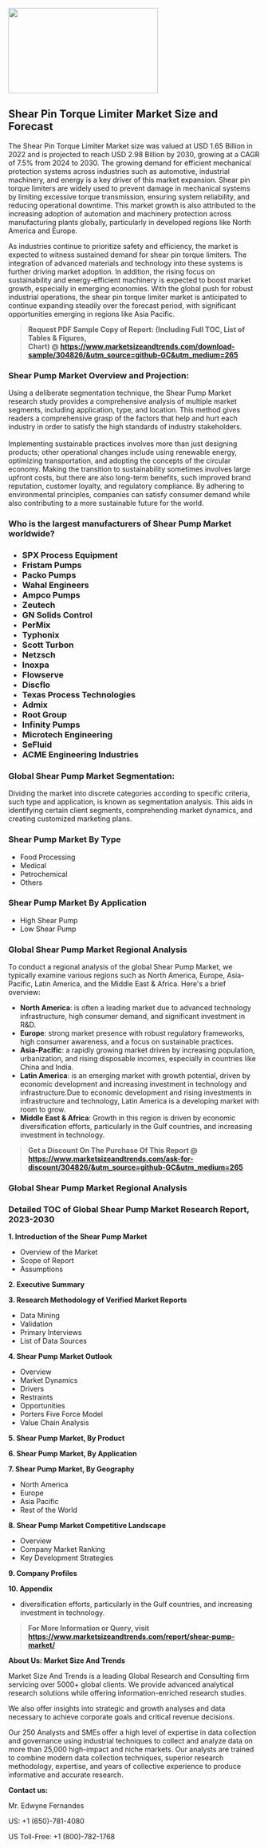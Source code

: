 <p><img class="alignnone size-medium wp-image-20088" src="https://ffe5etoiles.com/wp-content/uploads/2024/12/MST1-300x171.png" alt="" width="300" height="171" /></p><h2>Shear Pin Torque Limiter Market Size and Forecast</h2><p>The Shear Pin Torque Limiter Market size was valued at USD 1.65 Billion in 2022 and is projected to reach USD 2.98 Billion by 2030, growing at a CAGR of 7.5% from 2024 to 2030. The growing demand for efficient mechanical protection systems across industries such as automotive, industrial machinery, and energy is a key driver of this market expansion. Shear pin torque limiters are widely used to prevent damage in mechanical systems by limiting excessive torque transmission, ensuring system reliability, and reducing operational downtime. This market growth is also attributed to the increasing adoption of automation and machinery protection across manufacturing plants globally, particularly in developed regions like North America and Europe.</p><p>As industries continue to prioritize safety and efficiency, the market is expected to witness sustained demand for shear pin torque limiters. The integration of advanced materials and technology into these systems is further driving market adoption. In addition, the rising focus on sustainability and energy-efficient machinery is expected to boost market growth, especially in emerging economies. With the global push for robust industrial operations, the shear pin torque limiter market is anticipated to continue expanding steadily over the forecast period, with significant opportunities emerging in regions like Asia Pacific.</p></p><blockquote id="" class=""><strong>Request PDF Sample Copy of Report: (Including Full TOC, List of Tables &amp; Figures, Chart)&nbsp;@&nbsp;<strong><a href="https://www.marketsizeandtrends.com/download-sample/304826/&utm_source=github-GC&utm_medium=265" target="_blank">https://www.marketsizeandtrends.com/download-sample/304826/&utm_source=github-GC&utm_medium=265</a></strong></strong></blockquote><h3 id="" class="">Shear Pump Market&nbsp;Overview and Projection:</h3><p id="" class="">Using a deliberate segmentation technique, the Shear Pump Market research study provides a comprehensive analysis of multiple market segments, including application, type, and location. This method gives readers a comprehensive grasp of the factors that help and hurt each industry in order to satisfy the high standards of industry stakeholders. <br /> <br />Implementing sustainable practices involves more than just designing products; other operational changes include using renewable energy, optimizing transportation, and adopting the concepts of the circular economy. Making the transition to sustainability sometimes involves large upfront costs, but there are also long-term benefits, such improved brand reputation, customer loyalty, and regulatory compliance. By adhering to environmental principles, companies can satisfy consumer demand while also contributing to a more sustainable future for the world.</p><h3 id="" class="">Who is the largest manufacturers of&nbsp;Shear Pump Market worldwide?</h3><h3 class=""><p><ul><li>SPX Process Equipment </li><li> Fristam Pumps </li><li> Packo Pumps </li><li> Wahal Engineers </li><li> Ampco Pumps </li><li> Zeutech </li><li> GN Solids Control </li><li> PerMix </li><li> Typhonix </li><li> Scott Turbon </li><li> Netzsch </li><li> Inoxpa </li><li> Flowserve </li><li> Discflo </li><li> Texas Process Technologies </li><li> Admix </li><li> Root Group </li><li> Infinity Pumps </li><li> Microtech Engineering </li><li> SeFluid </li><li> ACME Engineering Industries</li></ul></p></h3><h3 id="" class="">Global&nbsp;Shear Pump Market Segmentation:</h3><p id="" class="">Dividing the market into discrete categories according to specific criteria, such type and application, is known as segmentation analysis. This aids in identifying certain client segments, comprehending market dynamics, and creating customized marketing plans.</p><h3 id="" class="">Shear Pump Market&nbsp;By Type</h3><p><p><ul><li>Food Processing</li><li> Medical</li><li> Petrochemical</li><li> Others</p></li></ul></p></p><h3 id="" class="">Shear Pump Market&nbsp;By Application</h3><p class=""><p><ul><li>High Shear Pump</li><li> Low Shear Pump</li></ul></p></p><h3 id="" class="">Global Shear Pump Market Regional Analysis</h3><p id="" class="">To conduct a regional analysis of the global Shear Pump Market, we typically examine various regions such as North America, Europe, Asia-Pacific, Latin America, and the Middle East &amp; Africa. Here's a brief overview:</p><ul><li><strong>North America</strong>: is often a leading market due to advanced technology infrastructure, high consumer demand, and significant investment in R&amp;D.</li><li><strong>Europe</strong>: strong market presence with robust regulatory frameworks, high consumer awareness, and a focus on sustainable practices.</li><li><strong>Asia-Pacific</strong>: a rapidly growing market driven by increasing population, urbanization, and rising disposable incomes, especially in countries like China and India.</li><li><strong>Latin America</strong>: is an emerging market with growth potential, driven by economic development and increasing investment in technology and infrastructure.Due to economic development and rising investments in infrastructure and technology, Latin America is a developing market with room to grow.</li><li><strong>Middle East &amp; Africa</strong>: Growth in this region is driven by economic diversification efforts, particularly in the Gulf countries, and increasing investment in technology.</li></ul><blockquote id="" class=""><strong>Get a Discount On The Purchase Of This Report @ <strong><a href="https://www.marketsizeandtrends.com/ask-for-discount/304826/&utm_source=github-GC&utm_medium=265" target="_blank">https://www.marketsizeandtrends.com/ask-for-discount/304826/&utm_source=github-GC&utm_medium=265</a></strong></strong></blockquote><h3 id="" class="">Global Shear Pump Market Regional Analysis</h3><h3 id="" class="">Detailed TOC of Global Shear Pump Market Research Report, 2023-2030</h3><p id="" class=""><strong>1. Introduction of the Shear Pump Market</strong></p><ul><li>Overview of the Market</li><li>Scope of Report</li><li>Assumptions</li></ul><p id="" class=""><strong>2. Executive Summary</strong></p><p id="" class=""><strong>3. Research Methodology of Verified Market Reports</strong></p><ul><li>Data Mining</li><li>Validation</li><li>Primary Interviews</li><li>List of Data Sources</li></ul><p id="" class=""><strong>4. Shear Pump Market Outlook</strong></p><ul><li>Overview</li><li>Market Dynamics</li><li>Drivers</li><li>Restraints</li><li>Opportunities</li><li>Porters Five Force Model</li><li>Value Chain Analysis</li></ul><p id="" class=""><strong>5. Shear Pump Market, By Product</strong></p><p id="" class=""><strong>6. Shear Pump Market, By Application</strong></p><p id="" class=""><strong>7. Shear Pump Market, By Geography</strong></p><ul><li>North America</li><li>Europe</li><li>Asia Pacific</li><li>Rest of the World</li></ul><p id="" class=""><strong>8. Shear Pump Market Competitive Landscape</strong></p><ul><li>Overview</li><li>Company Market Ranking</li><li>Key Development Strategies</li></ul><p id="" class=""><strong>9. Company Profiles</strong></p><p id="" class=""><strong>10. Appendix</strong></p><ul><li>diversification efforts, particularly in the Gulf countries, and increasing investment in technology.</li></ul><blockquote id="" class=""><strong>For More Information or Query, visit <strong><strong><a href="https://www.marketsizeandtrends.com/report/shear-pump-market/" target="_blank">https://www.marketsizeandtrends.com/report/shear-pump-market/</a></strong></strong></strong></blockquote><p id="" class=""><strong>About Us: Market Size And Trends</strong></p><p id="" class="">Market Size And Trends is a leading Global Research and Consulting firm servicing over 5000+ global clients. We provide advanced analytical research solutions while offering information-enriched research studies.</p><p id="" class="">We also offer insights into strategic and growth analyses and data necessary to achieve corporate goals and critical revenue decisions.</p><p id="" class="">Our 250 Analysts and SMEs offer a high level of expertise in data collection and governance using industrial techniques to collect and analyze data on more than 25,000 high-impact and niche markets. Our analysts are trained to combine modern data collection techniques, superior research methodology, expertise, and years of collective experience to produce informative and accurate research.</p><p id="" class=""><strong>Contact us:</strong></p><p id="" class="">Mr. Edwyne Fernandes</p><p id="" class="">US: +1 (650)-781-4080</p><p id="" class="">US Toll-Free: +1 (800)-782-1768</p>
